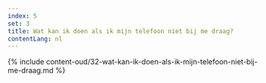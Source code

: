 ```yaml
---
index: 5
set: 3
title: Wat kan ik doen als ik mijn telefoon niet bij me draag?
contentLang: nl
---
```

{% include content-oud/32-wat-kan-ik-doen-als-ik-mijn-telefoon-niet-bij-me-draag.md %}
